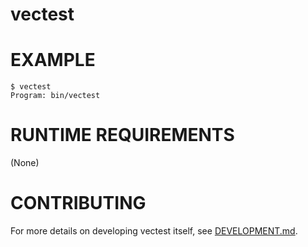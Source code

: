 # vectest

# EXAMPLE

```console
$ vectest
Program: bin/vectest
```

# RUNTIME REQUIREMENTS

(None)

# CONTRIBUTING

For more details on developing vectest itself, see [DEVELOPMENT.md](DEVELOPMENT.md).
